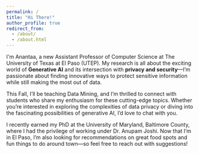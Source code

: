 ```yaml
---
permalink: /
title: "Hi There!"
author_profile: true
redirect_from: 
  - /about/
  - /about.html
---
```

I'm Anantaa, a new Assistant Professor of Computer Science at The University of Texas at El Paso (UTEP). My research is all about the exciting world of **Generative AI** and its intersection with **privacy and security**—I’m passionate about finding innovative ways to protect sensitive information while still making the most out of data.

This Fall, I’ll be teaching Data Mining, and I’m thrilled to connect with students who share my enthusiasm for these cutting-edge topics. Whether you’re interested in exploring the complexities of data privacy or diving into the fascinating possibilities of generative AI, I’d love to chat with you.

I recently earned my PhD at the University of Maryland, Baltimore County, where I had the privilege of working under Dr. Anupam Joshi. Now that I’m in El Paso, I’m also looking for recommendations on great food spots and fun things to do around town—so feel free to reach out with suggestions!


